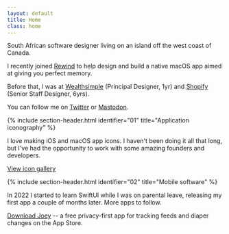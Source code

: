 ```yaml
---
layout: default
title: Home
class: home
---
```


South African software designer living on an island off the west coast of Canada. 

I recently joined [Rewind](https://www.rewind.ai) to help design and build a native macOS app aimed at giving you perfect memory. 

Before that, I was at [Wealthsimple](https://www.wealthsimple.com/en-ca) (Principal Designer, 1yr) and [Shopify](https://www.shopify.com/) (Senior Staff Designer, 6yrs).

You can follow me on [Twitter](https://twitter.com/AdamWhitcroft) or [Mastodon](https://mastodon.design/@adam).

{% include section-header.html identifier="01" title="Application iconography" %}

I love making iOS and macOS app icons. I haven't been doing it all that long, but I've had the opportunity to work with some amazing founders and developers.

<a href="/icons/" class="button">View icon gallery</a>

{% include section-header.html identifier="02" title="Mobile software" %}

In 2022 I started to learn SwiftUI while I was on parental leave, releasing my first app a couple of months later. More apps to follow.

[Download Joey](https://apps.apple.com/ca/app/joey/id1640592100) -- a free privacy-first app for tracking feeds and diaper changes on the App Store.